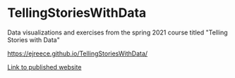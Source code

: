 # TellingStoriesWithData
Data visualizations and exercises from the spring 2021 course titled "Telling Stories with Data"

https://ejreece.github.io/TellingStoriesWithData/

[Link to published website](https://ejreece.github.io/TellingStoriesWithData/)
